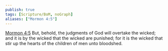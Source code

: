 ```yaml
---
publish: true
tags: [Scripture/BoM, noGraph]
aliases: ["Mormon 4:5"]
---
```

[Mormon 4:5](https://churchofjesuschrist.org/study/scriptures/bofm/morm/4?lang=eng&id=p5#p5) But, behold, the judgments of God will overtake the wicked; and it is by the wicked that the wicked are punished; for it is the wicked that stir up the hearts of the children of men unto bloodshed.
